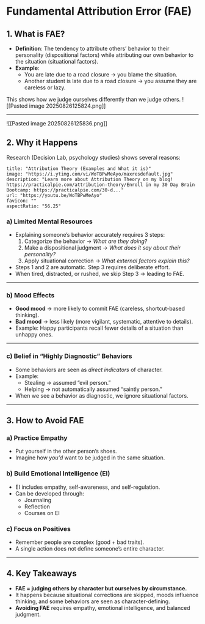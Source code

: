 # Fundamental Attribution Error (FAE)

## 1. What is FAE?

- **Definition**: The tendency to attribute others’ behavior to their personality (dispositional factors) while attributing our own behavior to the situation (situational factors).
- **Example**:
    - You are late due to a road closure → you blame the situation.
    - Another student is late due to a road closure → you assume they are careless or lazy.

This shows how we judge ourselves differently than we judge others.
![[Pasted image 20250826125824.png]]

---

![[Pasted image 20250826125836.png]]
## 2. Why it Happens

Research (Decision Lab, psychology studies) shows several reasons:
```embed
title: "Attribution Theory (Examples and What it is)"
image: "https://i.ytimg.com/vi/WoTBPwMeAyo/maxresdefault.jpg"
description: "Learn more about Attribution Theory on my blog! https://practicalpie.com/attribution-theory/Enroll in my 30 Day Brain Bootcamp: https://practicalpie.com/30-d..."
url: "https://youtu.be/WoTBPwMeAyo"
favicon: ""
aspectRatio: "56.25"
```

### a) Limited Mental Resources

- Explaining someone’s behavior accurately requires 3 steps:
    1. Categorize the behavior → _What are they doing?_
    2. Make a dispositional judgment → _What does it say about their personality?_
    3. Apply situational correction → _What external factors explain this?_
- Steps 1 and 2 are automatic. Step 3 requires deliberate effort.
- When tired, distracted, or rushed, we skip Step 3 → leading to FAE.

---

### b) Mood Effects

- **Good mood** → more likely to commit FAE (careless, shortcut-based thinking).
- **Bad mood** → less likely (more vigilant, systematic, attentive to details).
- Example: Happy participants recall fewer details of a situation than unhappy ones.

---

### c) Belief in “Highly Diagnostic” Behaviors

- Some behaviors are seen as _direct indicators_ of character.
- Example:
    - Stealing → assumed “evil person.”
    - Helping → not automatically assumed “saintly person.”
- When we see a behavior as diagnostic, we ignore situational factors.

---

## 3. How to Avoid FAE

### a) Practice Empathy

- Put yourself in the other person’s shoes.
- Imagine how _you’d_ want to be judged in the same situation.

### b) Build Emotional Intelligence (EI)

- EI includes empathy, self-awareness, and self-regulation.
- Can be developed through:
    - Journaling
    - Reflection
    - Courses on EI

### c) Focus on Positives

- Remember people are complex (good + bad traits).
- A single action does not define someone’s entire character.

---

## 4. Key Takeaways

- **FAE = judging others by character but ourselves by circumstance.**
- It happens because situational corrections are skipped, moods influence thinking, and some behaviors are seen as character-defining.
- **Avoiding FAE** requires empathy, emotional intelligence, and balanced judgment.